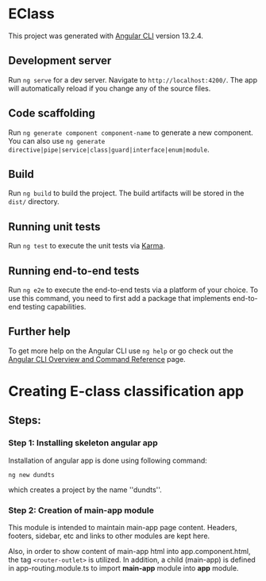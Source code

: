 # EClass

This project was generated with [Angular CLI](https://github.com/angular/angular-cli) version 13.2.4.

## Development server

Run `ng serve` for a dev server. Navigate to `http://localhost:4200/`. The app will automatically reload if you change any of the source files.

## Code scaffolding

Run `ng generate component component-name` to generate a new component. You can also use `ng generate directive|pipe|service|class|guard|interface|enum|module`.

## Build

Run `ng build` to build the project. The build artifacts will be stored in the `dist/` directory.

## Running unit tests

Run `ng test` to execute the unit tests via [Karma](https://karma-runner.github.io).

## Running end-to-end tests

Run `ng e2e` to execute the end-to-end tests via a platform of your choice. To use this command, you need to first add a package that implements end-to-end testing capabilities.

## Further help

To get more help on the Angular CLI use `ng help` or go check out the [Angular CLI Overview and Command Reference](https://angular.io/cli) page.

# Creating E-class classification app

## Steps:

### Step 1: Installing skeleton angular app

Installation of angular app is done using following command:
```shell
ng new dundts
```
which creates a project by the name ''dundts''.

### Step 2: Creation of main-app module

This module is intended to maintain main-app page content. 
Headers, footers, sidebar, etc and links to other modules are kept here.

Also, in order to show content of main-app html into app.component.html, the tag `<router-outlet>` is utilized.
In addition, a child (main-app) is defined in app-routing.module.ts to import **main-app** module into **app** module.